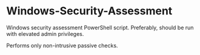 # Windows-Security-Assessment
Windows security assessment PowerShell script.
Preferably, should be run with elevated admin privileges.

Performs only non-intrusive passive checks.
